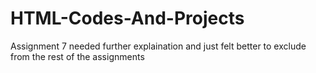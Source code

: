 # HTML-Codes-And-Projects

Assignment 7 needed further explaination and just felt better to exclude from the rest of the assignments
